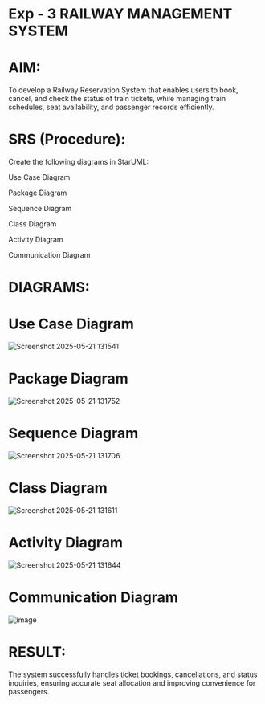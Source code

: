 # Exp - 3 RAILWAY MANAGEMENT SYSTEM

# AIM:
To develop a Railway Reservation System that enables users to book, cancel, and check the status of train tickets, while managing train schedules, seat availability, and passenger records efficiently.
# SRS (Procedure):
Create the following diagrams in StarUML:

Use Case Diagram

Package Diagram

Sequence Diagram

Class Diagram

Activity Diagram

Communication Diagram

# DIAGRAMS:

# Use Case Diagram

![Screenshot 2025-05-21 131541](https://github.com/user-attachments/assets/b9275b04-b105-4b67-8491-941785aaa984)

# Package Diagram

![Screenshot 2025-05-21 131752](https://github.com/user-attachments/assets/1da69621-537a-46c7-a758-902274bf8419)

# Sequence Diagram

![Screenshot 2025-05-21 131706](https://github.com/user-attachments/assets/d86d508a-818e-4941-b748-5ec797b248a8)

# Class Diagram

![Screenshot 2025-05-21 131611](https://github.com/user-attachments/assets/4fb7184d-a71f-42aa-8d56-95650f9238bd)

# Activity Diagram

![Screenshot 2025-05-21 131644](https://github.com/user-attachments/assets/8398a314-344f-4198-83af-7ca1ed85f746)

# Communication Diagram

![image](https://github.com/user-attachments/assets/2f0b6254-85f0-4183-b44e-fc0163cca044)

# RESULT:
The system successfully handles ticket bookings, cancellations, and status inquiries, ensuring accurate seat allocation and improving convenience for passengers.
